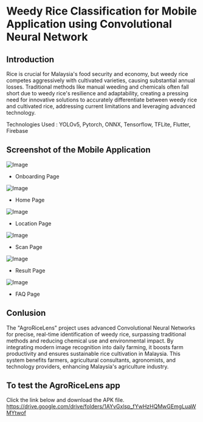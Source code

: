 # Weedy Rice Classification for Mobile Application using Convolutional Neural Network

## Introduction

Rice is crucial for Malaysia's food security and economy, but weedy rice competes aggressively with cultivated varieties, causing substantial annual losses. Traditional methods like manual weeding and chemicals often fall short due to weedy rice's resilience and adaptability, creating a pressing need for innovative solutions to accurately differentiate between weedy rice and cultivated rice, addressing current limitations and leveraging advanced technology.

Technologies Used : YOLOv5, Pytorch, ONNX, Tensorflow, TFLite, Flutter, Firebase

## Screenshot of the Mobile Application

![Image](https://github.com/user-attachments/assets/13b65112-8afd-4095-ae7f-96bf27c80621)
- Onboarding Page

![Image](https://github.com/user-attachments/assets/960d61f9-183e-45bb-9f3a-f657ad8735da)
- Home Page

![Image](https://github.com/user-attachments/assets/050889a1-6410-4765-9ea1-297070ed49e0)
- Location Page

![Image](https://github.com/user-attachments/assets/0567e18f-529d-4a89-b443-fa115df0416c)
- Scan Page

![Image](https://github.com/user-attachments/assets/fa44c85f-1e0a-4436-8238-ee566bac4cff)
- Result Page

![Image](https://github.com/user-attachments/assets/82a35054-db42-4e20-8b6d-c118f8cb45ed)
- FAQ Page

## Conlusion

The "AgroRiceLens" project uses advanced Convolutional Neural Networks for precise, real-time identification of weedy rice, surpassing traditional methods and reducing chemical use and environmental impact. By integrating modern image recognition into daily farming, it boosts farm productivity and ensures sustainable rice cultivation in Malaysia. This system benefits farmers, agricultural consultants, agronomists, and technology providers, enhancing Malaysia's agriculture industry.

## To test the AgroRiceLens app

Click the link below and download the APK file.
https://drive.google.com/drive/folders/1AYvGxlsp_fYwHzHQMwGEmgLuaWMYtwof
